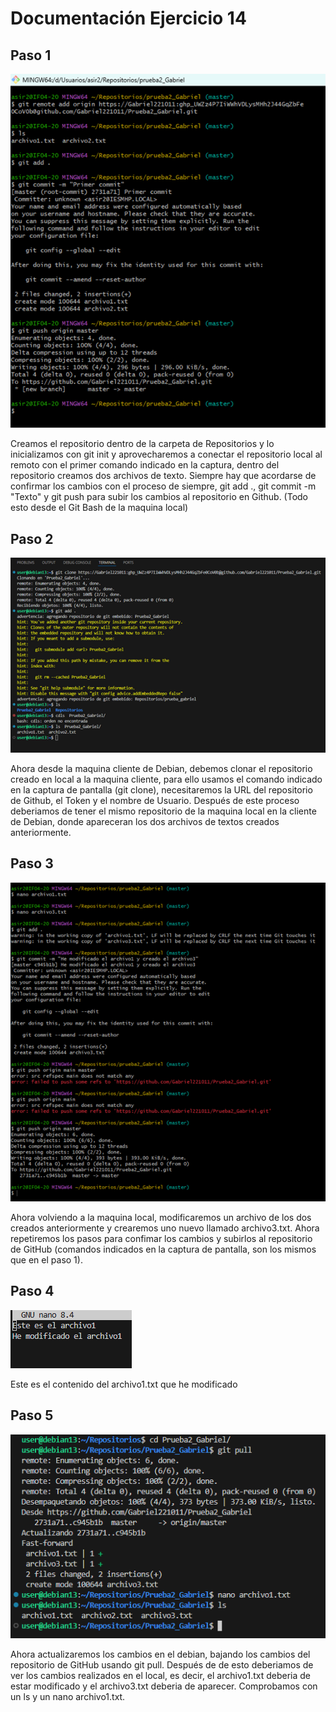# Documentación Ejercicio 14

## Paso 1
![Captura1](Imagenes1/Imagen1.png)

Creamos el repositorio dentro de la carpeta de Repositorios y lo inicializamos con git init y aprovecharemos a conectar el repositorio local al remoto con el primer comando indicado en la captura, dentro del repositorio creamos dos archivos de texto. Siempre hay que acordarse de confirmar los cambios con el proceso de siempre, git add ., git commit -m "Texto" y git push para subir los cambios al repositorio en Github. (Todo esto desde el Git Bash de la maquina local)

## Paso 2 
![Captura2](Imagenes1/Imagen2.png)

Ahora desde la maquina cliente de Debian, debemos clonar el repositorio creado en local a la maquina cliente, para ello usamos el comando indicado en la captura de pantalla (git clone), necesitaremos la URL del repositorio de Github, el Token y el nombre de Usuario. Después de este proceso deberiamos de tener el mismo repositorio de la maquina local en la cliente de Debian, donde apareceran los dos archivos de textos creados anteriormente.

## Paso 3
![Captura3](Imagenes1/Imagen3.png)

Ahora volviendo a la maquina local, modificaremos un archivo de los dos creados anteriormente y crearemos uno nuevo llamado archivo3.txt. Ahora repetiremos los pasos para confimar los cambios y subirlos al repositorio de GitHub (comandos indicados en la captura de pantalla, son los mismos que en el paso 1).

## Paso 4
![Captura4](Imagenes1/Imagen4.png)

Este es el contenido del archivo1.txt que he modificado

## Paso 5
![Captura5](Imagenes1/Imagen5.png)

Ahora actualizaremos los cambios en el debian, bajando los cambios del repositorio de GitHub usando git pull. Después de de esto deberiamos de ver los cambios realizados en el local, es decir, el archivo1.txt deberia de estar modificado y el archivo3.txt deberia de aparecer. Comprobamos con un ls y un nano archivo1.txt.
